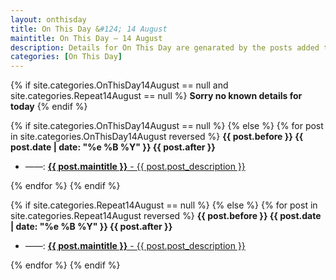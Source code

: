 ```yaml
---
layout: onthisday
title: On This Day &#124; 14 August
maintitle: On This Day — 14 August
description: Details for On This Day are genarated by the posts added to the website so the content is subject to changes/updates over time.
categories: [On This Day]
---
```


{% if site.categories.OnThisDay14August == null and site.categories.Repeat14August == null %}
<strong>Sorry no known details for today</strong>
{% endif %}

{% if site.categories.OnThisDay14August == null %}
{% else %}
{% for post in site.categories.OnThisDay14August reversed %}
<strong>{{ post.before }} {{ post.date | date: "%e %B %Y" }} {{ post.after }}</strong>
<ul>
<li> ——: <a href="{{ post.url }}"><strong>{{ post.maintitle }}</strong> - {{ post.post_description }}</a></li>
</ul>
{% endfor %}
{% endif %}

{% if site.categories.Repeat14August == null %}
{% else %}
{% for post in site.categories.Repeat14August reversed %}
<strong>{{ post.before }} {{ post.date | date: "%e %B %Y" }} {{ post.after }}</strong>
<ul>
<li> ——: <a href="{{ post.url }}"><strong>{{ post.maintitle }}</strong> - {{ post.post_description }}</a></li>
</ul>
{% endfor %}
{% endif %}
